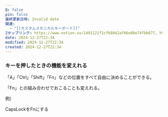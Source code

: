 ```yaml
---
Q: false
pin: false
最終更新日時: Invalid date
関連:
  - "[[カスタムメカニカルキーボード]]"
2ホップリンク: https://www.notion.so/1491121f1cf68042af06e08e74fbb677, https://www.notion.so/7f66599e8a6c4c219e9bb986436c1ed1
date: 2024-12-27T22:34
modified: 2024-12-27T22:34
created: 2024-12-27T22:34
---
```

  

### キーを押したときの機能を変えれる

「A」「Ctrl」「Shift」「Fn」などの位置をすべて自由に決めることができる。

「Fn」との組み合わせでおこることも変えれる。

  

例）

CapsLockをFnにする